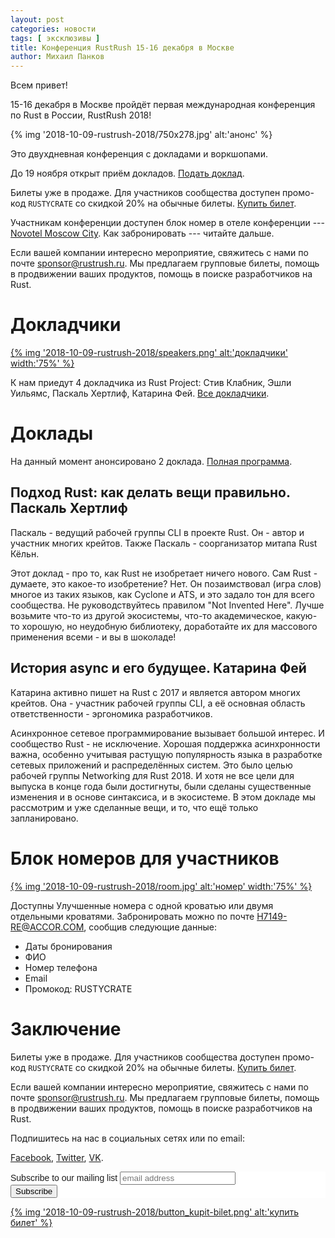 ```yaml
---
layout: post
categories: новости
tags: [ эксклюзивы ]
title: Конференция RustRush 15-16 декабря в Москве
author: Михаил Панков
---
```


Всем привет! 

15-16 декабря в Москве пройдёт первая международная конференция по Rust в России,
RustRush 2018!

{% img '2018-10-09-rustrush-2018/750x278.jpg' alt:'анонс' %}

Это двухдневная конференция с докладами и воркшопами.

До 19 ноября открыт приём докладов. [Подать доклад](https://www.papercall.io/rustrush).

Билеты уже в продаже. Для участников сообщества доступен промо-код `RUSTYCRATE`
со скидкой 20% на обычные билеты. [Купить билет](https://rustrush.ru/buy).

Участникам конференции доступен блок номер в отеле конференции --- 
[Novotel Moscow City](https://rustrush.ru/place). Как забронировать ---
читайте дальше.

Если вашей компании интересно мероприятие, свяжитесь с нами по почте 
[sponsor@rustrush.ru](mailto:sponsor@rustrush.ru). Мы предлагаем групповые 
билеты, помощь в продвижении ваших продуктов, помощь в поиске разработчиков на 
Rust.

<!--cut-->

# Докладчики

<a href="https://rustrush.ru/speakers" target="blank">
{% img '2018-10-09-rustrush-2018/speakers.png' alt:'докладчики' width:'75%' %}
</a>

К нам приедут 4 докладчика из Rust Project: Стив Клабник, Эшли Уильямс, Паскаль 
Хертлиф, Катарина Фей. [Все докладчики](https://rustrush.ru/speakers).

# Доклады

На данный момент анонсировано 2 доклада. 
[Полная программа](https://rustrush.ru/program).

## Подход Rust: как делать вещи правильно. Паскаль Хертлиф

Паскаль - ведущий рабочей группы CLI в проекте Rust. Он - автор и участник 
многих крейтов. Также Паскаль - соорганизатор митапа Rust Кёльн.

Этот доклад - про то, как Rust не изобретает ничего нового. Сам Rust - думаете, 
это какое-то изобретение? Нет. Он позаимствовал (игра слов) многое из таких 
языков, как Cyclone и ATS, и это задало тон для всего сообщества. Не 
руководствуйтесь правилом "Not Invented Here". Лучше возьмите что-то из другой 
экосистемы, что-то академическое, какую-то хорошую, но неудобную библиотеку, 
доработайте их для массового применения всеми - и вы в шоколаде!

## История async и его будущее. Катарина Фей

Катарина активно пишет на Rust с 2017 и является автором многих крейтов. Она - 
участник рабочей группы CLI, а её основная область ответственности - 
эргономика разработчиков.

Асинхронное сетевое программирование вызывает большой интерес. И сообщество 
Rust - не исключение. Хорошая поддержка асинхронности важна, особенно учитывая 
растущую популярность языка в разработке сетевых приложений и распределённых 
систем. Это было целью рабочей группы Networking для Rust 2018. И хотя не все 
цели для выпуска в конце года были достигнуты, были сделаны существенные 
изменения и в основе синтаксиса, и в экосистеме. В этом докладе мы рассмотрим и 
уже сделанные вещи, и то, что ещё только запланировано.

# Блок номеров для участников

<a href="https://rustrush.ru/place" target="blank">
{% img '2018-10-09-rustrush-2018/room.jpg' alt:'номер' width:'75%' %}
</a>

Доступны Улучшенные номера
с одной кроватью или двумя отдельными кроватями. Забронировать можно по почте
[H7149-RE@ACCOR.COM](mailto:H7149-RE@ACCOR.COM?subject=Booking%20for%20RustRush&body=Hello%2C%0AI'd%20like%20to%20book%20a%20room.%0AMy%20information%3A%0ABooking%20Dates%0AFull%20Name%0APhone%20Number%0AEmail%0A%0APromo%20Code%3A%20RUSTYCRATE), сообщив следующие данные:
* Даты бронирования
* ФИО
* Номер телефона
* Email
* Промокод: RUSTYCRATE

# Заключение

Билеты уже в продаже. Для участников сообщества доступен промо-код `RUSTYCRATE`
со скидкой 20% на обычные билеты. [Купить билет](https://rustrush.ru/buy).

Если вашей компании интересно мероприятие, свяжитесь с нами по почте 
[sponsor@rustrush.ru](mailto:sponsor@rustrush.ru). Мы предлагаем групповые 
билеты, помощь в продвижении ваших продуктов, помощь в поиске разработчиков на 
Rust.

Подпишитесь на нас в социальных сетях или по email:

[Facebook](https://www.facebook.com/app_scoped_user_id/YXNpZADpBWEd5dlRKZAkFnbFNkeDg4OWpoQWN0bmdIbHJqMkRDU1dkMGZAXNWhuQXpxY1diN2NUM2V4Ui1lbVBLYzJJSnUyblAweUxfZAlFfdXlzNk45c1pOY0VSVmg2eDZAFVVJ0SEc1dzZALWmpaZAwZDZD/), 
[Twitter](https://www.twitter.com/rustrush1/), [VK](https://vk.com/rustrush1).

<!-- Begin Mailchimp Signup Form -->
<link href="//cdn-images.mailchimp.com/embedcode/horizontal-slim-10_7.css" rel="stylesheet" type="text/css">
<style type="text/css">
	#mc_embed_signup{background:#fff; clear:left; font:14px Helvetica,Arial,sans-serif; width:100%;}
	/* Add your own Mailchimp form style overrides in your site stylesheet or in this style block.
	   We recommend moving this block and the preceding CSS link to the HEAD of your HTML file. */
</style>
<div id="mc_embed_signup">
<form action="https://rustrush.us18.list-manage.com/subscribe/post?u=e387a2b04fa24176bdc45cd14&amp;id=4c18970b6a" method="post" id="mc-embedded-subscribe-form" name="mc-embedded-subscribe-form" class="validate" target="_blank" novalidate>
    <div id="mc_embed_signup_scroll">
	<label for="mce-EMAIL">Subscribe to our mailing list</label>
	<input type="email" value="" name="EMAIL" class="email" id="mce-EMAIL" placeholder="email address" required>
    <!-- real people should not fill this in and expect good things - do not remove this or risk form bot signups-->
    <div style="position: absolute; left: -5000px;" aria-hidden="true"><input type="text" name="b_e387a2b04fa24176bdc45cd14_4c18970b6a" tabindex="-1" value=""></div>
    <div class="clear"><input type="submit" value="Subscribe" name="subscribe" id="mc-embedded-subscribe" class="button"></div>
    </div>
</form>
</div>

<a href="https://rustrush.ru/buy" target="blank">
{% img '2018-10-09-rustrush-2018/button_kupit-bilet.png' alt:'купить билет' %}
</a>

<!--End mc_embed_signup-->
